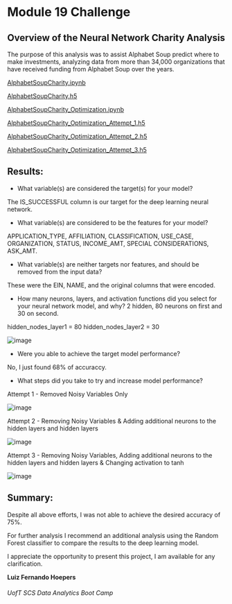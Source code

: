# Module 19 Challenge

## Overview of the Neural Network Charity Analysis

The purpose of this analysis was to assist Alphabet Soup predict where to make investments, analyzing data from more than 34,000 organizations that have received funding from Alphabet Soup over the years.


[AlphabetSoupCharity.ipynb](https://github.com/lfhoepers/Neural_Network_Charity_Analysis/blob/f6cb16558c90aec4595176cb4aa5f4685c2fd105/AlphabetSoupCharity.ipynb)

[AlphabetSoupCharity.h5](https://github.com/lfhoepers/Neural_Network_Charity_Analysis/blob/f6cb16558c90aec4595176cb4aa5f4685c2fd105/AlphabetSoupCharity.h5)

[AlphabetSoupCharity_Optimization.ipynb](https://github.com/lfhoepers/Neural_Network_Charity_Analysis/blob/f6cb16558c90aec4595176cb4aa5f4685c2fd105/AlphabetSoupCharity_Optimization.ipynb)

[AlphabetSoupCharity_Optimization_Attempt_1.h5](https://github.com/lfhoepers/Neural_Network_Charity_Analysis/blob/f6cb16558c90aec4595176cb4aa5f4685c2fd105/AlphabetSoupCharity_Optimization_Attempt_1.h5)

[AlphabetSoupCharity_Optimization_Attempt_2.h5](https://github.com/lfhoepers/Neural_Network_Charity_Analysis/blob/f6cb16558c90aec4595176cb4aa5f4685c2fd105/AlphabetSoupCharity_Optimization_Attempt_2.h5)

[AlphabetSoupCharity_Optimization_Attempt_3.h5](https://github.com/lfhoepers/Neural_Network_Charity_Analysis/blob/f6cb16558c90aec4595176cb4aa5f4685c2fd105/AlphabetSoupCharity_Optimization_Attempt_3.h5)



## Results:

- What variable(s) are considered the target(s) for your model?

The IS_SUCCESSFUL column is our target for the deep learning neural network.

- What variable(s) are considered to be the features for your model?

APPLICATION_TYPE, AFFILIATION, CLASSIFICATION, USE_CASE, ORGANIZATION, STATUS, INCOME_AMT, SPECIAL CONSIDERATIONS, ASK_AMT.

- What variable(s) are neither targets nor features, and should be removed from the input data?

These were the EIN, NAME, and the original columns that were encoded.

- How many neurons, layers, and activation functions did you select for your neural network model, and why?
2 hidden, 80 neurons on first and 30 on second.

hidden_nodes_layer1 =  80
hidden_nodes_layer2 = 30

![image](https://user-images.githubusercontent.com/100812079/176792577-9d0799de-a0c1-4989-b558-a65f2e5f55d4.png)


- Were you able to achieve the target model performance?

No, I just found 68% of accuraccy.

- What steps did you take to try and increase model performance?

Attempt 1 - Removed Noisy Variables Only


![image](https://user-images.githubusercontent.com/100812079/176792996-b1a16e75-f6fe-4a0d-aeae-966527ef1780.png)


Attempt 2 - Removing Noisy Variables & Adding additional neurons to the hidden layers and hidden layers


![image](https://user-images.githubusercontent.com/100812079/176793045-8d0a7035-0b0e-4feb-a5bc-f717181d1d32.png)


Attempt 3 - Removing Noisy Variables, Adding additional neurons to the hidden layers and hidden layers & Changing activation to tanh


![image](https://user-images.githubusercontent.com/100812079/176793067-5c4952b1-042c-4a8a-a46c-6813906c1c65.png)

## Summary: 

Despite all above efforts, I was not able to achieve the desired accuracy of 75%.

For further analysis I recommend an additional analysis using the Random Forest classifier to compare the results to the deep learning model.


I appreciate the opportunity to present this project, I am available for any clarification.


**Luiz Fernando Hoepers**  
###### UofT SCS Data Analytics Boot Camp
